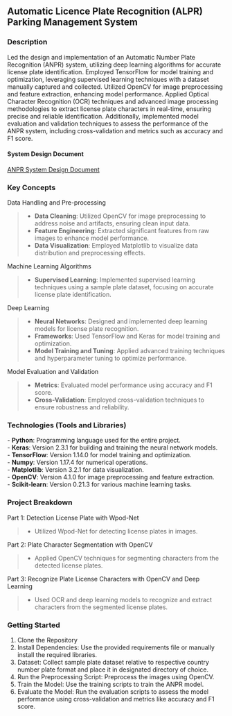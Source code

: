 ## Automatic Licence Plate Recognition (ALPR) Parking Management System

<h3><strong>Description</strong></h3>
Led the design and implementation of an Automatic Number Plate Recognition (ANPR) system, utilizing deep learning algorithms for accurate license plate identification. Employed TensorFlow for model training and optimization, leveraging supervised learning techniques with a dataset manually captured and collected. Utilized OpenCV for image preprocessing and feature extraction, enhancing model performance. Applied Optical Character Recognition (OCR) techniques and advanced image processing methodologies to extract license plate characters in real-time, ensuring precise and reliable identification. Additionally, implemented model evaluation and validation techniques to assess the performance of the ANPR system, including cross-validation and metrics such as accuracy and F1 score.

<h4>System Design Document</h4>
<a href="https://drive.google.com/file/d/1r2ilcIkRU0rLgd0pFoAz98xfZdq3w6Rr/view?usp=sharing">ANPR System Design Document</a>

<h3><strong>Key Concepts</strong></h3>

Data Handling and Pre-processing<br>
> - <strong>Data Cleaning</strong>: Utilized OpenCV for image preprocessing to address noise and artifacts, ensuring clean input data.
> - <strong>Feature Engineering</strong>: Extracted significant features from raw images to enhance model performance.
> - <strong>Data Visualization</strong>: Employed Matplotlib to visualize data distribution and preprocessing effects.

Machine Learning Algorithms<br>
> - <strong>Supervised Learning</strong>:  Implemented supervised learning techniques using a sample plate dataset, focusing on accurate license plate identification.

Deep Learning<br>
> - <strong>Neural Networks</strong>: Designed and implemented deep learning models for license plate recognition.
> - <strong>Frameworks</strong>: Used TensorFlow and Keras for model training and optimization.
> - <strong>Model Training and Tuning</strong>: Applied advanced training techniques and hyperparameter tuning to optimize performance.

Model Evaluation and Validation<br>
> - <strong>Metrics</strong>: Evaluated model performance using accuracy and F1 score.
> - <strong>Cross-Validation</strong>: Employed cross-validation techniques to ensure robustness and reliability.

<h3><strong>Technologies (Tools and Libraries)</strong></h3>
- <strong>Python</strong>: Programming language used for the entire project. <br>
- <strong>Keras</strong>: Version 2.3.1 for building and training the neural network models. <br>
- <strong>TensorFlow</strong>: Version 1.14.0 for model training and optimization. <br>
- <strong>Numpy</strong>: Version 1.17.4 for numerical operations. <br>
- <strong>Matplotlib</strong>: Version 3.2.1 for data visualization. <br>
- <strong>OpenCV</strong>: Version 4.1.0 for image preprocessing and feature extraction. <br>
- <strong>Scikit-learn</strong>: Version 0.21.3 for various machine learning tasks. <br>

<h3><strong>Project Breakdown</strong></h3>

Part 1: Detection License Plate with Wpod-Net<br>
> - Utilized Wpod-Net for detecting license plates in images.

Part 2: Plate Character Segmentation with OpenCV<br>
> - Applied OpenCV techniques for segmenting characters from the detected license plates.

Part 3: Recognize Plate License Characters with OpenCV and Deep Learning
> - Used OCR and deep learning models to recognize and extract characters from the segmented license plates. 

<h3><strong>Getting Started</strong></h3>
<ol>
<li>Clone the Repository</li>
<li>Install Dependencies: Use the provided requirements file or manually install the required libraries.</li>
<li>Dataset: Collect sample plate dataset relative to respective country number plate format and place it in designated directory of choice.</li>
<li>Run the Preprocessing Script: Preprocess the images using OpenCV.</li>
<li>Train the Model: Use the training scripts to train the ANPR model.</li>
<li>Evaluate the Model: Run the evaluation scripts to assess the model</li> performance using cross-validation and metrics like accuracy and F1 score.
</ol>
